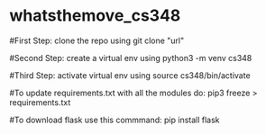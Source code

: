 # whatsthemove_cs348

#First Step: clone the repo using git clone "url"

#Second Step: create a virtual env using python3 -m venv cs348

#Third Step: activate virtual env using source cs348/bin/activate

#To update requirements.txt with all the modules do: pip3 freeze > requirements.txt

#To download flask use this commmand: pip install flask
